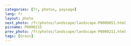 ```yaml
---
categories: [fr, photos, paysage]
lang: fr
layout: photo
next_photo: /fr/photos/landscape/landscape-P0000051.html
picname: P0000215
prev_photo: /fr/photos/landscape/landscape-P0000211.html
tags: [Grass]
---
```

